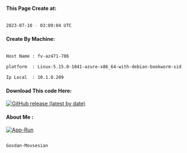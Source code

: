 
   
#### This Page Create at:

```bash

2023-07-10 - 03:09:04 UTC

```

#### Create By Machine:

```bash

Host Name : fv-az471-786

platform  : Linux-5.15.0-1041-azure-x86_64-with-debian-bookworm-sid

Ip Local  : 10.1.0.209

```
#### Download This code Here:

[![GitHub release (latest by date)](https://img.shields.io/github/v/release/Gosdan-Movsesian/Gosdan?style=for-the-badge&label=Download)](https://github.com/Gosdan-Movsesian/Gosdan/releases) 

</p> 

#### About Me :

[![App-Run](https://github.com/Gosdan-Movsesian/Gosdan/actions/workflows/App-Run.yml/badge.svg)](https://github.com/Gosdan-Movsesian/Gosdan/actions/workflows/App-Run.yml)

```bash

Gosdan-Movsesian

```


